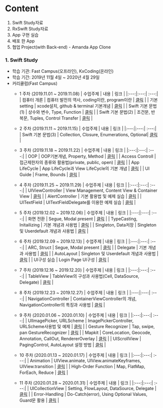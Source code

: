 # Content
1. Swift Study자료
2. RxSwift Study자료
3. App 구현 실습
4. 배포 한 App
5. 협업 Project(with Back-end) - Amanda App Clone


### 1.  Swift Study
 * 학습 기관: Fast Campus(오프라인), KxCoding(온라인)
 * 학습 기간: 2019년 11월 4일 ~ 2020년 4월 29일
 * 커리큘럼(Fast Campus)
    + 1 주차 (2019.11.01 ~ 2019.11.08)
      | 수업주제 | 내용 | 링크 |
      |:---:|:---:| :---:|
      | 컴퓨터 개론 | 컴퓨터 발전의 역사, coding이란, program이란 | [클릭]() |
      | 기본 setting | xcode설치, github & terminal 기본개념 | [클릭]()  |
      | Swift 기본 문법(1) | 상수와 변수, Type, Function | [클릭]() |
      | Swift 기본 문법(2) | 조건문, 반복문, Tuples, Control Transfer | [클릭]()  |
      
    + 2 주차 (2019.11.11 ~ 2019.11.15)
      | 수업주제 | 내용 | 링크 |
      |:---:|:---:| :---:|
      | Swift 기본 문법(3) |  Collection, Closure, Enumerations, Optional| [클릭]()  |
      
    + 3 주차 (2019.11.18 ~ 2019.11.22)
      | 수업주제 | 내용 | 링크 |
      |:---:|:---:| :---:|
      | OOP | OOP기본개념, Property, Method | [클릭]()  |
      | Access Controll | 접근제한자의 종류와 활용법(private, public, open) | [클릭]()  |
      | App LifeCycle | App LifeCycle과 View LifeCycle의 기본 개념 | [클릭]()  |
      | UI Guide | Frame, Bounds | [클릭]()  |
      
    + 4 주차 (2019.11.25 ~ 2019.11.29)
      | 수업주제 | 내용 | 링크 |
      |:---:|:---:| :---:|
      | UIViewController | View Management, Content View & Container View | [클릭]()  |
      | AlertController | 기본 활용법 및 예제 실습 | [클릭]()  |
      | UITextField | UITextFieldDelegate를 이용한 예제 실습 | [클릭]()  |
      
    + 5 주차 (2019.12.02 ~ 2019.12.06)
      | 수업주제 | 내용 | 링크 |
      |:---:|:---:| :---:|
      | 화면 전환 | Segue, Modal present | [클릭]()  |
      | TypeCasting, Initailizing | 기본 개념과 사용법 | [클릭]()  |
      | Singleton, Data저장 | Singleton 및 Userdefault 개념과 사용법 | [클릭]()  |
      
    + 6 주차 (2019.12.09 ~ 2019.12.13)
      | 수업주제 | 내용 | 링크 |
      |:---:|:---:| :---:|
      | ARC, Struct | Segue, Modal present | [클릭]()  |
      | Delegate | 기본 개념과 사용법 | [클릭]()  |
      | AutoLayout | Singleton 및 Userdefault 개념과 사용법 | [클릭]()  |
      | UI구성 실습 | Login Page UI구성 | [클릭]()  |
        
    + 7 주차 (2019.12.16 ~ 2019.12.20)
      | 수업주제 | 내용 | 링크 |
      |:---:|:---:| :---:|
      | TableView | TableView의 구성과 사용법(Cell, DataSource, Delegate) | [클릭]()  |
      
    + 8 주차 (2019.12.23 ~ 2019.12.27)
      | 수업주제 | 내용 | 링크 |
      |:---:|:---:| :---:|
      | NavigationController | ContainerViewController의 개념, NavigationController의 특징과 사용법 | [클릭]()  |
      
    + 9 주차 (2020.01.06 ~ 2020.01.10)
      | 수업주제 | 내용 | 링크 |
      |:---:|:---:| :---:|
      | UIImagePicker, URLScheme | ImagePickerController, URLScheme사용법 및 예제  | [클릭]()  |
      | Gesture Recognizer | Tap, swipe, pan GestureRecognizer | [클릭]()  |
      | Mapkit | CoreLocation, Geocode, Annotation, CallOut, RendererOverlay | [클릭]()  |
      | UIScrollView | PagingControl, AutoLayout 설정 방법 | [클릭]()  |

    + 10 주차 (2020.01.13 ~ 2020.01.17)
      | 수업주제 | 내용 | 링크 |
      |:---:|:---:| :---:|
      | Animation | UIView.animate, UIView.animateKeyframes, UIView.transition  | [클릭]()  |
      | High-Order Function | Map, FlatMap, ForEach, Reduce  | [클릭]()  |
      
    + 11 주차 (2020.01.28 ~ 2020.01.31)
      | 수업주제 | 내용 | 링크 |
      |:---:|:---:| :---:|
      | UICollectionView | Setting, FlowLayout, DataSource, Delegate | [클릭]()  |
      | Error-Handling | Do-Catch(error), Using Optional Values, Guard문 활용 | [클릭]()  |
      

